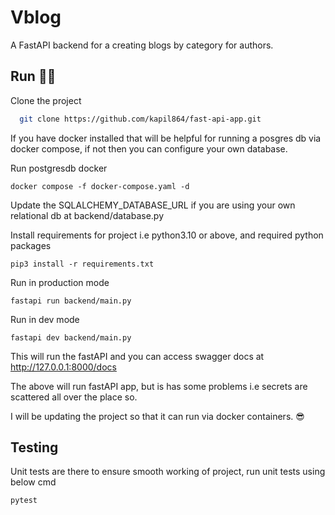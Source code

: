 # Vblog
A FastAPI backend for a creating blogs by category for authors.

## Run 🏃‍♀️

Clone the project

```bash
  git clone https://github.com/kapil864/fast-api-app.git
```
If you have docker installed that will be helpful for running a posgres db via docker compose, if not then you can configure your own database.


Run postgresdb docker
```
docker compose -f docker-compose.yaml -d
```

Update the SQLALCHEMY_DATABASE_URL if you are using your own relational db at backend/database.py

Install requirements for project i.e python3.10 or above, and required python packages
```
pip3 install -r requirements.txt
```
Run in production mode

```
fastapi run backend/main.py
```

Run in dev mode
```
fastapi dev backend/main.py
```

This will run the fastAPI and you can access swagger docs at http://127.0.0.1:8000/docs

The above will run fastAPI app, but is has some problems i.e secrets are scattered all over the place so.

I will be updating the project so that it can run via docker containers. 😎

## Testing 

Unit tests are there to ensure smooth working of project, run unit tests using below cmd

```
pytest
```
